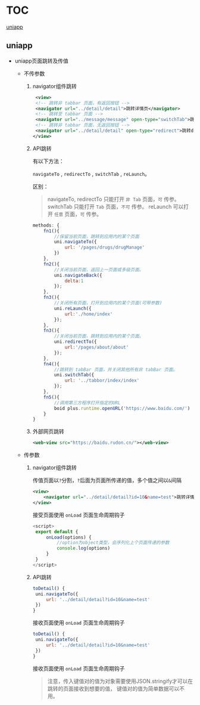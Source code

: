 # TOC

[uniapp](#uniapp)

## uniapp

* uniapp页面跳转及传值

  - 不传参数

    1. navigator组件跳转

       ```XML
        <view>
       	<!-- 跳转非 tabbar 页面，有返回按钮 -->
       	<navigator url="../detail/detail">跳转详情页</navigator>
       	<!-- 跳转至 tabbar 页面 -->
       	<navigator url="../message/message" open-type="switchTab">跳转message</navigator>
       	<!-- 跳转非 tabbar 页面，无返回按钮 -->
       	<navigator url="../detail/detail" open-type="redirect">跳转detail</navigator>
       </view>
       ```

    2. API跳转

       有以下方法：

       `navigateTo` , `redirectTo` , `switchTab` , `reLaunch`。

       区别：

       > navigateTo, redirectTo 只能打开 `非 Tab` 页面，`可` 传参。
       > switchTab 只能打开 `Tab` 页面，`不可` 传参。
       > reLaunch 可以打开 `任意` 页面，`可` 传参。

       ```js
       methods: {
           fn1(){
               //保留当前页面，跳转到应用内的某个页面
               uni.navigateTo({
                   url: '/pages/drugs/drugManage'
               })
           },
           fn2(){
               //关闭当前页面，返回上一页面或多级页面。
               uni.navigateBack({
                   delta:1
               });
           },
           fn3(){
               //关闭所有页面，打开到应用内的某个页面(可带参数)
               uni.reLaunch({ 
                   url:'./home/index' 
               });
           },
           fn3(){
               //关闭当前页面，跳转到应用内的某个页面。
               uni.redirectTo({
                   url:'/pages/about/about'
               });
           },
           fn4(){
               //跳转到 tabBar 页面，并关闭其他所有非 tabBar 页面。
               uni.switchTab({
                   url: '../tabbor/index/index'
               });
           },
           fn5(){
               //调用第三方程序打开指定的URL
               boid plus.runtime.openURL('https://www.baidu.com/')
           }
       }
       ```

    3. 外部网页跳转

       ```xml
       <web-view src="https://baidu.rudon.cn/"></web-view>
       ```

  - 传参数
  
    1. navigator组件跳转
  
       传值页面以`?`分割，`?`后面为页面所传递的值，多个值之间以`&`间隔
  
       ```XML
       <view>
           <navigator url="../detail/detail?id=10&name=test">跳转详情页</navigator>
       </view>
       ```
  
       接受页面使用 `onLoad` 页面生命周期钩子
  
       ```js
       <script>
       	export default {
       		onLoad(options) {
           		//option为object类型，会序列化上个页面传递的参数
       			console.log(options)
       		}
       	}
       </script>
       ```
  
    2. API跳转
  
       ```javascript
       toDetail() {
       	uni.navigateTo({
       		url: '../detail/detail?id=10&name=test'
       	})
       }
       ```
  
       接收页面使用 `onLoad` 页面生命周期钩子
  
       ```js
       toDetail() {
       	uni.navigateTo({
       		url: '../detail/detail?id=10&name=test'
       	})
       }
       ```
  
       接收页面使用 `onLoad` 页面生命周期钩子
  
       > 注意，传入键值对的值为对象需要使用JSON.stringify才可以在跳转的页面接收到想要的值， 键值对的值为简单数据可以不用。
  
       


